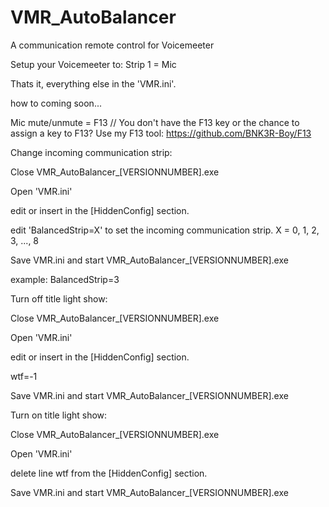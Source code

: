 # VMR_AutoBalancer
 A communication remote control for Voicemeeter

Setup your Voicemeeter to:
Strip 1 = Mic

Thats it, everything else in the 'VMR.ini'.

how to coming soon...


Mic mute/unmute = F13       // You don't have the F13 key or the chance to assign a key to F13? Use my F13 tool: https://github.com/BNK3R-Boy/F13



Change incoming communication strip:


Close VMR_AutoBalancer_[VERSIONNUMBER].exe

Open 'VMR.ini'

edit or insert in the [HiddenConfig] section.

edit 'BalancedStrip=X' to set the incoming communication strip. X = 0, 1, 2, 3, ..., 8

Save VMR.ini and start VMR_AutoBalancer_[VERSIONNUMBER].exe

example: BalancedStrip=3



Turn off title light show:


Close VMR_AutoBalancer_[VERSIONNUMBER].exe

Open 'VMR.ini'

edit or insert in the [HiddenConfig] section.

wtf=-1

Save VMR.ini and start VMR_AutoBalancer_[VERSIONNUMBER].exe



Turn on title light show:

Close VMR_AutoBalancer_[VERSIONNUMBER].exe

Open 'VMR.ini'

delete line wtf from the [HiddenConfig] section.

Save VMR.ini and start VMR_AutoBalancer_[VERSIONNUMBER].exe
